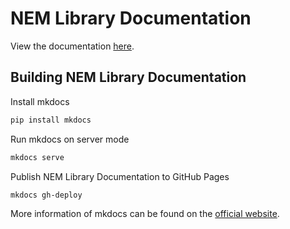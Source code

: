 # NEM Library Documentation

View the documentation [here](https://aleixmorgadas.github.io/nem-library-docs).

## Building NEM Library Documentation

Install mkdocs

```sh
pip install mkdocs
```

Run mkdocs on server mode

```sh
mkdocs serve
```

Publish NEM Library Documentation to GitHub Pages

```sh
mkdocs gh-deploy
```

More information of mkdocs can be found on the [official website](http://mkdocs.org/).